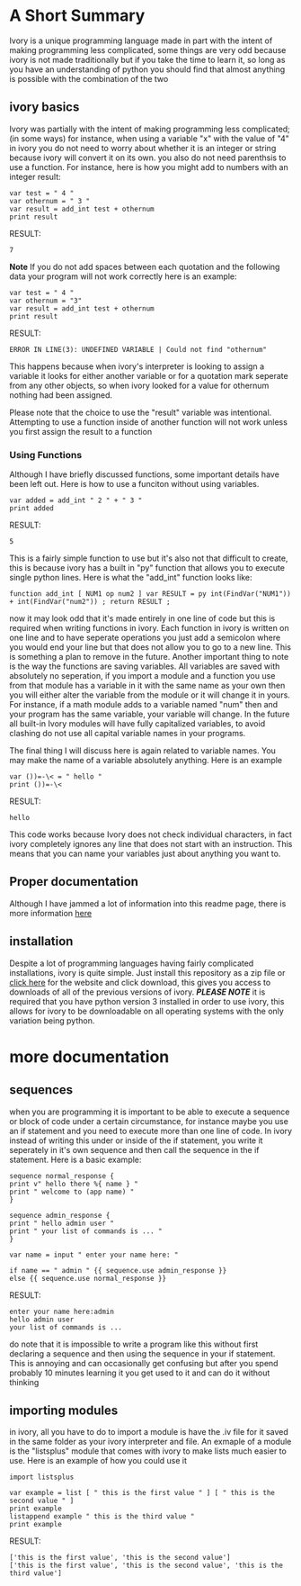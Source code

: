 # A Short Summary
Ivory is a unique programming language made in part with the intent of making programming less complicated, some things are very odd because ivory is not made traditionally but if you take the time to learn it, so long as you have an understanding of python you should find that almost anything is possible with the combination of the two


## ivory basics
Ivory was partially with the intent of making programming less complicated; (in some ways) for instance, when using a variable "x" with the value of "4" in ivory you do not need to worry about whether it is an integer or string because ivory will convert it on its own. you also do not need parenthsis to use a function. For instance, here is how you might add to numbers with an integer result: 
```
var test = " 4 " 
var othernum = " 3 "
var result = add_int test + othernum
print result
```
RESULT:
```
7
```
**Note**
If you do not add spaces between each quotation and the following data your program will not work correctly
here is an example:
```
var test = " 4 " 
var othernum = "3"
var result = add_int test + othernum
print result
```
RESULT:
```
ERROR IN LINE(3): UNDEFINED VARIABLE | Could not find "othernum"
```
This happens because when ivory's interpreter is looking to assign a variable it looks for either another variable or for a quotation mark seperate from any other objects, so when ivory looked for a value for othernum nothing had been assigned. 

Please note that the choice to use the "result" variable was intentional. Attempting to use a function inside of another function will not work unless you first assign the result to a function

### Using Functions
Although I have briefly discussed functions, some important details have been left out. Here is how to use a funciton without using variables.
```
var added = add_int " 2 " + " 3 "
print added
``` 
RESULT:
```
5
```
This is a fairly simple function to use but it's also not that difficult to create, this is because ivory has a built in "py" function that allows you to execute single python lines. Here is what the "add_int" function looks like:
```
function add_int [ NUM1 op num2 ] var RESULT = py int(FindVar("NUM1")) + int(FindVar("num2")) ; return RESULT ;
```
now it may look odd that it's made entirely in one line of code but this is required when writing functions in ivory. Each function in ivory is written on one line and to have seperate operations you just add a semicolon where you would end your line but that does not allow you to go to a new line. This is something a plan to remove in the future. Another important thing to note is the way the functions are saving variables. All variables are saved with absolutely no seperation, if you import a module and a function you use from that module has a variable in it with the same name as your own then you will either alter the variable from the module or it will change it in yours. For instance, if a math module adds to a variable named "num" then and your program has the same variable, your variable will change. In the future all built-in Ivory modules will have fully capitalized variables, to avoid clashing do not use all capital variable names in your programs.

The final thing I will discuss here is again related to variable names. You may make the name of a variable absolutely anything. Here is an example

```
var ())=-\< = " hello "
print ())=-\<
```
RESULT:
```
hello
```
This code works because Ivory does not check individual characters, in fact ivory completely ignores any line that does not start with an instruction. This means that you can name your variables just about anything you want to.

## Proper documentation
Although I have jammed a lot of information into this readme page, there is more information [here](https://ivory.itzscuzzles.repl.co/Documentation.html)

## installation
Despite a lot of programming languages having fairly complicated installations, ivory is quite simple. Just install this repository as a zip file or [click here](https://ivory.itzscuzzles.repl.co/ivory.html) for the website and click download, this gives you access to downloads of all of the previous versions of ivory. ***PLEASE NOTE*** it is required that you have python version 3 installed in order to use ivory, this allows for ivory to be downloadable on all operating systems with the only variation being python.

# more documentation
## sequences
when you are programming it is important to be able to execute a sequence or block of code under a certain circumstance, for instance maybe you use an if statement and you need to execute more than one line of code. In ivory instead of writing this under or inside of the if statement, you write it seperately in it's own sequence and then call the sequence in the if statement. Here is a basic example:
```
sequence normal_response {
print v" hello there %{ name } "
print " welcome to (app name) "
}

sequence admin_response {
print " hello admin user "
print " your list of commands is ... "
}

var name = input " enter your name here: "

if name == " admin " {{ sequence.use admin_response }}
else {{ sequence.use normal_response }}
```
RESULT: 
```
enter your name here:admin
hello admin user
your list of commands is ...
```
do note that it is impossible to write a program like this without first declaring a sequence and then using the sequence in your if statement. This is annoying and can occasionally get confusing but after you spend probably 10 minutes learning it you get used to it and can do it without thinking

## importing modules
in ivory, all you have to do to import a module is have the .iv file for it saved in the same folder as your ivory interpreter and file. An exmaple of a module is the "listsplus" module that comes with ivory to make lists much easier to use. Here is an example of how you could use it
```
import listsplus

var example = list [ " this is the first value " ] [ " this is the second value " ] 
print example
listappend example " this is the third value " 
print example
```
RESULT: 
```
['this is the first value', 'this is the second value']
['this is the first value', 'this is the second value', 'this is the third value']
```
